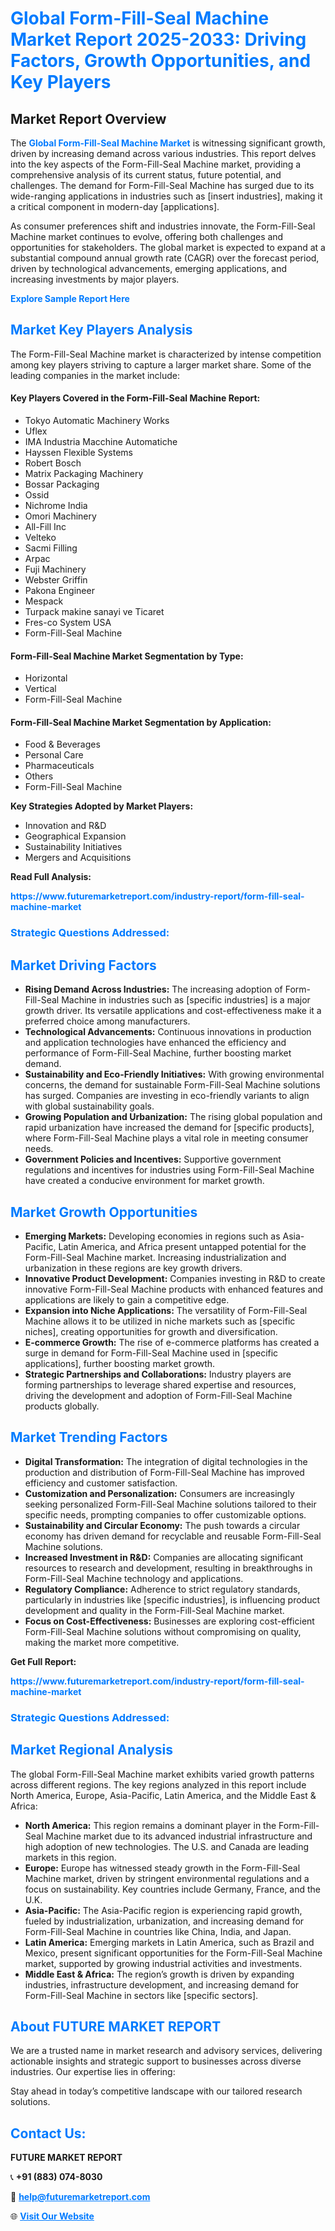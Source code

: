 <h1 style="color: #007BFF;">Global Form-Fill-Seal Machine Market Report 2025-2033: Driving Factors, Growth Opportunities, and Key Players</h1>

<section id="overview">
<h2>Market Report Overview</h2>
<p>The <a href="https://www.futuremarketreport.com/industry-report/form-fill-seal-machine-market" style="color: #007BFF; text-decoration: none;"><strong>Global Form-Fill-Seal Machine Market</strong></a> is witnessing significant growth, driven by increasing demand across various industries. This report delves into the key aspects of the Form-Fill-Seal Machine market, providing a comprehensive analysis of its current status, future potential, and challenges. The demand for Form-Fill-Seal Machine has surged due to its wide-ranging applications in industries such as [insert industries], making it a critical component in modern-day [applications].</p>
<p>As consumer preferences shift and industries innovate, the Form-Fill-Seal Machine market continues to evolve, offering both challenges and opportunities for stakeholders. The global market is expected to expand at a substantial compound annual growth rate (CAGR) over the forecast period, driven by technological advancements, emerging applications, and increasing investments by major players.</p>
</section>

<section id="overview">
<p><a href="https://www.futuremarketreport.com/request-sample/reportId=100792" style="color: #007BFF; text-decoration: none;"><strong>Explore Sample Report Here</strong></a></p>
</section>

<section id="key-players">
<h2 style="color: #007BFF;">Market Key Players Analysis</h2>
<p>The Form-Fill-Seal Machine market is characterized by intense competition among key players striving to capture a larger market share. Some of the leading companies in the market include:</p>
<h4>Key Players Covered in the Form-Fill-Seal Machine Report:</h4>
<ul><li>Tokyo Automatic Machinery Works</li><li>Uflex</li><li>IMA Industria Macchine Automatiche</li><li>Hayssen Flexible Systems</li><li>Robert Bosch</li><li>Matrix Packaging Machinery</li><li>Bossar Packaging</li><li>Ossid</li><li>Nichrome India</li><li>Omori Machinery</li><li>All-Fill Inc</li><li>Velteko</li><li>Sacmi Filling</li><li>Arpac</li><li>Fuji Machinery</li><li>Webster Griffin</li><li>Pakona Engineer</li><li>Mespack</li><li>Turpack makine sanayi ve Ticaret</li><li>Fres-co System USA</li><li>Form-Fill-Seal Machine</li></ul>
<h4>Form-Fill-Seal Machine Market Segmentation by Type:</h4>
<ul><li>Horizontal</li><li>Vertical</li><li>Form-Fill-Seal Machine</li></ul>

<h4>Form-Fill-Seal Machine Market Segmentation by Application:</h4>
<ul><li>Food &amp; Beverages</li><li>Personal Care</li><li>Pharmaceuticals</li><li>Others</li><li>Form-Fill-Seal Machine</li></ul>
<p><strong>Key Strategies Adopted by Market Players:</strong></p>
<ul>
<li>Innovation and R&D</li>
<li>Geographical Expansion</li>
<li>Sustainability Initiatives</li>
<li>Mergers and Acquisitions</li>
</ul>
</section>

<section>
<p><strong>Read Full Analysis: </strong></p><a href="https://www.futuremarketreport.com/industry-report/form-fill-seal-machine-market" style="color: #007BFF; text-decoration: none;"><strong>https://www.futuremarketreport.com/industry-report/form-fill-seal-machine-market</strong></a>
<h3 style="color: #007BFF;">Strategic Questions Addressed:</h3>
</section>

<section id="driving-factors">
<h2 style="color: #007BFF;">Market Driving Factors</h2>
<ul>
<li><strong>Rising Demand Across Industries:</strong> The increasing adoption of Form-Fill-Seal Machine in industries such as [specific industries] is a major growth driver. Its versatile applications and cost-effectiveness make it a preferred choice among manufacturers.</li>
<li><strong>Technological Advancements:</strong> Continuous innovations in production and application technologies have enhanced the efficiency and performance of Form-Fill-Seal Machine, further boosting market demand.</li>
<li><strong>Sustainability and Eco-Friendly Initiatives:</strong> With growing environmental concerns, the demand for sustainable Form-Fill-Seal Machine solutions has surged. Companies are investing in eco-friendly variants to align with global sustainability goals.</li>
<li><strong>Growing Population and Urbanization:</strong> The rising global population and rapid urbanization have increased the demand for [specific products], where Form-Fill-Seal Machine plays a vital role in meeting consumer needs.</li>
<li><strong>Government Policies and Incentives:</strong> Supportive government regulations and incentives for industries using Form-Fill-Seal Machine have created a conducive environment for market growth.</li>
</ul>
</section>

<section id="growth-opportunities">
<h2 style="color: #007BFF;">Market Growth Opportunities</h2>
<ul>
<li><strong>Emerging Markets:</strong> Developing economies in regions such as Asia-Pacific, Latin America, and Africa present untapped potential for the Form-Fill-Seal Machine market. Increasing industrialization and urbanization in these regions are key growth drivers.</li>
<li><strong>Innovative Product Development:</strong> Companies investing in R&D to create innovative Form-Fill-Seal Machine products with enhanced features and applications are likely to gain a competitive edge.</li>
<li><strong>Expansion into Niche Applications:</strong> The versatility of Form-Fill-Seal Machine allows it to be utilized in niche markets such as [specific niches], creating opportunities for growth and diversification.</li>
<li><strong>E-commerce Growth:</strong> The rise of e-commerce platforms has created a surge in demand for Form-Fill-Seal Machine used in [specific applications], further boosting market growth.</li>
<li><strong>Strategic Partnerships and Collaborations:</strong> Industry players are forming partnerships to leverage shared expertise and resources, driving the development and adoption of Form-Fill-Seal Machine products globally.</li>
</ul>
</section>

<section id="trending-factors">
<h2 style="color: #007BFF;">Market Trending Factors</h2>
<ul>
<li><strong>Digital Transformation:</strong> The integration of digital technologies in the production and distribution of Form-Fill-Seal Machine has improved efficiency and customer satisfaction.</li>
<li><strong>Customization and Personalization:</strong> Consumers are increasingly seeking personalized Form-Fill-Seal Machine solutions tailored to their specific needs, prompting companies to offer customizable options.</li>
<li><strong>Sustainability and Circular Economy:</strong> The push towards a circular economy has driven demand for recyclable and reusable Form-Fill-Seal Machine solutions.</li>
<li><strong>Increased Investment in R&D:</strong> Companies are allocating significant resources to research and development, resulting in breakthroughs in Form-Fill-Seal Machine technology and applications.</li>
<li><strong>Regulatory Compliance:</strong> Adherence to strict regulatory standards, particularly in industries like [specific industries], is influencing product development and quality in the Form-Fill-Seal Machine market.</li>
<li><strong>Focus on Cost-Effectiveness:</strong> Businesses are exploring cost-efficient Form-Fill-Seal Machine solutions without compromising on quality, making the market more competitive.</li>
</ul>
</section>

<section>
<p><strong>Get Full Report: </strong></p><a href="https://www.futuremarketreport.com/industry-report/form-fill-seal-machine-market" style="color: #007BFF; text-decoration: none;"><strong>https://www.futuremarketreport.com/industry-report/form-fill-seal-machine-market</strong></a>
<h3 style="color: #007BFF;">Strategic Questions Addressed:</h3>
</section>


<section id="regional-analysis">
<h2 style="color: #007BFF;">Market Regional Analysis</h2>
<p>The global Form-Fill-Seal Machine market exhibits varied growth patterns across different regions. The key regions analyzed in this report include North America, Europe, Asia-Pacific, Latin America, and the Middle East & Africa:</p>
<ul>
<li><strong>North America:</strong> This region remains a dominant player in the Form-Fill-Seal Machine market due to its advanced industrial infrastructure and high adoption of new technologies. The U.S. and Canada are leading markets in this region.</li>
<li><strong>Europe:</strong> Europe has witnessed steady growth in the Form-Fill-Seal Machine market, driven by stringent environmental regulations and a focus on sustainability. Key countries include Germany, France, and the U.K.</li>
<li><strong>Asia-Pacific:</strong> The Asia-Pacific region is experiencing rapid growth, fueled by industrialization, urbanization, and increasing demand for Form-Fill-Seal Machine in countries like China, India, and Japan.</li>
<li><strong>Latin America:</strong> Emerging markets in Latin America, such as Brazil and Mexico, present significant opportunities for the Form-Fill-Seal Machine market, supported by growing industrial activities and investments.</li>
<li><strong>Middle East & Africa:</strong> The region’s growth is driven by expanding industries, infrastructure development, and increasing demand for Form-Fill-Seal Machine in sectors like [specific sectors].</li>
</ul>
</section>

<footer>
<h2 style="color: #007BFF;">About FUTURE MARKET REPORT</h2>
<p>We are a trusted name in market research and advisory services, delivering actionable insights and strategic support to businesses across diverse industries. Our expertise lies in offering:</p>

<p>Stay ahead in today’s competitive landscape with our tailored research solutions.</p>

<h2 style="color: #007BFF;">Contact Us:</h2>
<p><strong>FUTURE MARKET REPORT</strong></p>
<p>📞 <strong>+91 (883) 074-8030</strong></p>
<p>📧 <strong><a href="mailto:help@futuremarketreport.com" style="color: #007BFF;">help@futuremarketreport.com</a></strong></p>
<p>🌐 <strong><a href="https://www.futuremarketreport.com/" style="color: #007BFF;">Visit Our Website</a></strong></p>
</footer>